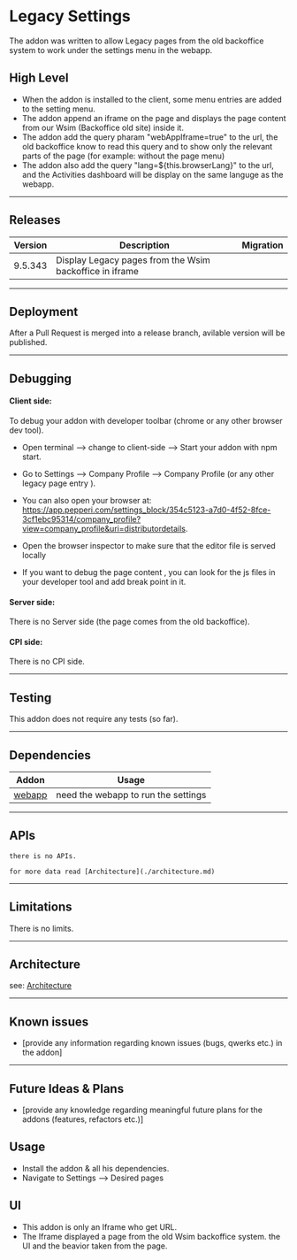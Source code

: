# Legacy Settings

The addon was written to allow Legacy pages from the old backoffice system to work under the settings menu in the webapp.

## High Level
- When the addon is installed to the client, some menu entries are added to the setting menu. 
- The addon append an iframe on the page and displays the page content from our Wsim (Backoffice old site) inside it.
- The addon add the query pharam "webAppIframe=true" to the url, the old backoffice know to read this query and to show only the relevant parts of the page (for example: without the page menu)
- The addon also add the query "lang=${this.browserLang}" to the url, and the Activities dashboard will be display on the same languge as the webapp. 
---

## Releases
| Version | Description | Migration |
|-------- |------------ |---------- |
| 9.5.343  | Display Legacy pages from the Wsim backoffice in iframe|  |

---

## Deployment
After a Pull Request is merged into a release branch, avilable version will be published.

---

## Debugging
#### Client side: 
To debug your addon with developer toolbar (chrome or any other browser dev tool).
- Open terminal --> change to client-side --> Start your addon with npm start.
- Go to Settings --> Company Profile --> Company Profile (or any other legacy page entry ).
- You can also open your browser at: https://app.pepperi.com/settings_block/354c5123-a7d0-4f52-8fce-3cf1ebc95314/company_profile?view=company_profile&uri=distributordetails.

- Open the browser inspector to make sure that the editor file is served locally

- If you want to debug the page content , you can look for the js files in your developer tool and add break point in it. 

#### Server side: 
There is no Server side (the page comes from the old backoffice).

#### CPI side:
There is no CPI side.

---

## Testing

This addon does not require any tests (so far).

---

## Dependencies

| Addon | Usage |
|-------- |------------ |
| [webapp](https://bitbucket.org/pepperiatlasian/webapp/src/master/) | need the webapp to run the settings |
---

## APIs
    there is no APIs. 

    for more data read [Architecture](./architecture.md)

---

## Limitations
There is no limits.

---

## Architecture
see: [Architecture](./architecture.md)

---

## Known issues

- [provide any information regarding known issues (bugs, qwerks etc.) in the addon] 

---

## Future Ideas & Plans

- [provide any knowledge regarding meaningful future plans for the addons (features, refactors etc.)]

## Usage
- Install the addon & all his dependencies.
- Navigate to Settings --> Desired pages


## UI
- This addon is only an Iframe who get URL. 
- The Iframe displayed a page from the old Wsim backoffice system. the UI and the beavior taken from the page. 
